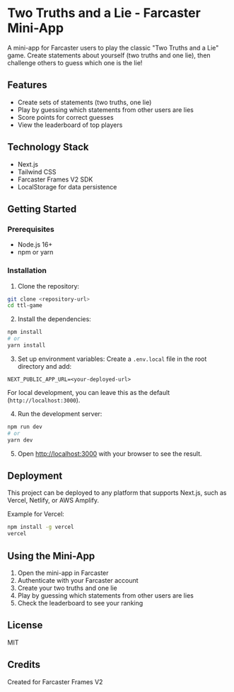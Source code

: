 # Two Truths and a Lie - Farcaster Mini-App

A mini-app for Farcaster users to play the classic "Two Truths and a Lie" game. Create statements about yourself (two truths and one lie), then challenge others to guess which one is the lie!

## Features

- Create sets of statements (two truths, one lie)
- Play by guessing which statements from other users are lies
- Score points for correct guesses
- View the leaderboard of top players

## Technology Stack

- Next.js
- Tailwind CSS
- Farcaster Frames V2 SDK
- LocalStorage for data persistence

## Getting Started

### Prerequisites

- Node.js 16+
- npm or yarn

### Installation

1. Clone the repository:

```bash
git clone <repository-url>
cd ttl-game
```

2. Install the dependencies:

```bash
npm install
# or
yarn install
```

3. Set up environment variables:
   Create a `.env.local` file in the root directory and add:

```
NEXT_PUBLIC_APP_URL=<your-deployed-url>
```

For local development, you can leave this as the default (`http://localhost:3000`).

4. Run the development server:

```bash
npm run dev
# or
yarn dev
```

5. Open [http://localhost:3000](http://localhost:3000) with your browser to see the result.

## Deployment

This project can be deployed to any platform that supports Next.js, such as Vercel, Netlify, or AWS Amplify.

Example for Vercel:

```bash
npm install -g vercel
vercel
```

## Using the Mini-App

1. Open the mini-app in Farcaster
2. Authenticate with your Farcaster account
3. Create your two truths and one lie
4. Play by guessing which statements from other users are lies
5. Check the leaderboard to see your ranking

## License

MIT

## Credits

Created for Farcaster Frames V2
